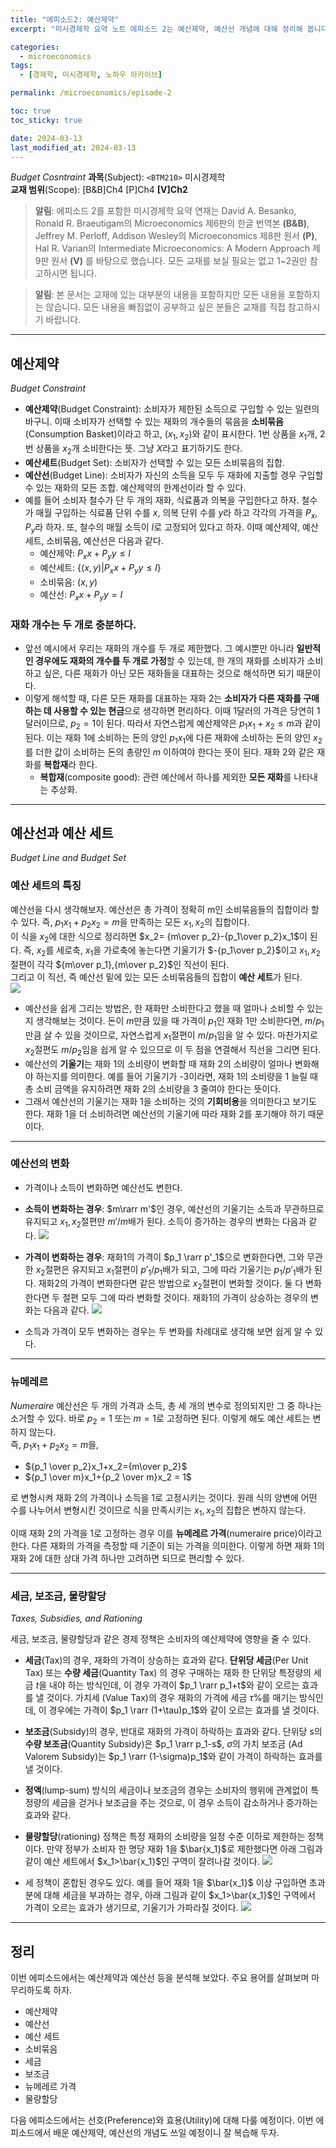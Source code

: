 ```yaml
---
title: "에피소드2: 예산제약"
excerpt: "미시경제학 요약 노트 에피소드 2는 예산제약, 예산선 개념에 대해 정리해 봅니다."

categories:
  - microeconomics
tags:
  - [경제학, 미시경제학, 노하우 아카이브]

permalink: /microeconomics/episode-2

toc: true
toc_sticky: true

date: 2024-03-13
last_modified_at: 2024-03-13
---
```



*Budget Cosntraint*
**과목**(Subject): `<BTM210>` 미시경제학  
**교재 범위**(Scope): [B&B]Ch4 [P]Ch4 **[V]Ch2**
  
  >**알림**: 에피소드 2를 포함한 미시경제학 요약 연재는 David A. Besanko, Ronald R. Braeutigam의 Microeconomics 제6판의 한글 번역본 **(B&B)**, Jeffrey M. Perloff, Addison Wesley의 Microeconomics 제8판 원서 **(P)**, Hal R. Varian의 Intermediate Microeconomics: A Modern Approach 제9판 원서 **(V)** 를 바탕으로 했습니다. 모든 교재를 보실 필요는 없고 1~2권만 참고하시면 됩니다.  
  
  >**알림**: 본 문서는 교재에 있는 대부분의 내용을 포함하지만 모든 내용을 포함하지는 않습니다. 모든 내용을 빠짐없이 공부하고 싶은 분들은 교재를 직접 참고하시기 바랍니다.
  
___
## 예산제약
*Budget Constraint*

* **예산제약**(Budget Constraint): 소비자가 제한된 소득으로 구입할 수 있는 일련의 바구니. 이때 소비자가 선택할 수 있는 재화의 개수들의 묶음을 **소비묶음** (Consumption Basket)이라고 하고, $(x_{1},x_{2})$와 같이 표시한다. 1번 상품을 $x_1$개, 2번 상품을 $x_2$개 소비한다는 뜻. 그냥 $X$라고 표기하기도 한다.
* **예산세트**(Budget Set): 소비자가 선택할 수 있는 모든 소비묶음의 집합.
* **예산선**(Budget Line): 소비자가 자신의 소득을 모두 두 재화에 지출할 경우 구입할 수 있는 재화의 모든 조합. 예산제약의 한계선이라 할 수 있다.
* 예를 들어 소비자 철수가 단 두 개의 재화, 식료품과 의복을 구입한다고 하자. 철수가 매월 구입하는 식료품 단위 수를 $x$, 의복 단위 수를 $y$라 하고 각각의 가격을 $P_x$, $P_y$라 하자. 또, 철수의 매월 소득이 $I$로 고정되어 있다고 하자. 이때 예산제약, 예산세트, 소비묶음, 예산선은 다음과 같다.
  * 예산제약: $P_{x}x+P_{y}y \leq I$
  * 예산세트: $\{{(x, y)|P_{x}x+P_{y}y \leq I}\}$
  * 소비묶음: $(x, y)$
  * 예산선: $P_{x}x+P_{y}y=I$

### 재화 개수는 두 개로 충분하다.
* 앞선 예시에서 우리는 재화의 개수를 두 개로 제한했다. 그 예시뿐만 아니라 **일반적인 경우에도 재화의 개수를 두 개로 가정**할 수 있는데, 한 개의 재화를 소비자가 소비하고 싶은, 다른 재화가 아닌 모든 재화들을 대표하는 것으로 해석하면 되기 때문이다.
* 이렇게 해석할 때, 다른 모든 재화를 대표하는 재화 2는 **소비자가 다른 재화를 구매하는 데 사용할 수 있는 현금**으로 생각하면 편리하다. 이때 1달러의 가격은 당연히 1달러이므로, $p_2=1$이 된다. 따라서 자연스럽게 예산제약은 $p_1x_1+x_2\leq m$과 같이 된다. 이는 재화 1에 소비하는 돈의 양인 $p_1x_1$에 다른 재화에 소비하는 돈의 양인 $x_2$를 더한 값이 소비하는 돈의 총량인 $m$ 이하여야 한다는 뜻이 된다. 재화 2와 같은 재화를 **복합재**라 한다. 
  * **복합재**(composite good): 관련 예산에서 하나를 제외한 **모든 재화**를 나타내는 추상화.
___
## 예산선과 예산 세트
*Budget Line and Budget Set*

### 예산 세트의 특징
예산선을 다시 생각해보자. 예산선은 총 가격이 정확히 m인 소비묶음들의 집합이라 할 수 있다. 즉, $p_1x_1+p_2x_2=m$을 만족하는 모든 $x_1,x_2$의 집합이다.  
이 식을 $x_2$에 대한 식으로 정리하면 $x_2= {m\over p_2}-{p_1\over p_2}x_1$이 된다. 즉, $x_2$를 세로축, $x_1$을 가로축에 놓는다면 기울기가 $-{p_1\over p_2}$이고 $x_1, x_2$절편이 각각 ${m\over p_1},{m\over p_2}$인 직선이 된다.  
그리고 이 직선, 즉 예산선 밑에 있는 모든 소비묶음들의 집합이 **예산 세트**가 된다.  
![](https://velog.velcdn.com/images/kplers/post/d6d437f3-324a-4675-a179-f56ffd1b52fb/image.png)

* 예산선을 쉽게 그리는 방법은, 한 재화만 소비한다고 했을 때 얼마나 소비할 수 있는지 생각해보는 것이다. 돈이 $m$만큼 있을 때 가격이 $p_1$인 재화 1만 소비한다면, $m/p_1$만큼 살 수 있을 것이므로, 자연스럽게 $x_1$절편이 $m/p_1$임을 알 수 있다. 마찬가지로 $x_2$절편도 $m/p_2$임을 쉽게 알 수 있으므로 이 두 점을 연결해서 직선을 그리면 된다.
* 예산선의 **기울기**는 재화 1의 소비량이 변화할 때 재화 2의 소비량이 얼마나 변화해야 하는지를 의미한다. 예를 들어 기울기가 -3이라면, 재화 1의 소비량을 1 늘릴 때 총 소비 금액을 유지하려면 재화 2의 소비량을 3 줄여야 한다는 뜻이다.
* 그래서 예산선의 기울기는 재화 1을 소비하는 것의 **기회비용**을 의미한다고 보기도 한다. 재화 1을 더 소비하려면 예산선의 기울기에 따라 재화 2를 포기해야 하기 때문이다.
___
### 예산선의 변화
* 가격이나 소득이 변화하면 예산선도 변한다.
* **소득이 변화하는 경우**: $m\rarr m'$인 경우, 예산선의 기울기는 소득과 무관하므로 유지되고 $x_1, x_2$절편만 $m'/m$배가 된다. 소득이 증가하는 경우의 변화는 다음과 같다.
![](https://velog.velcdn.com/images/kplers/post/ee9c2ae3-8b7a-4672-b5ff-931173b7d7a3/image.png)

* **가격이 변화하는 경우**: 재화1의 가격이 $p_1 \rarr p'_1$으로 변화한다면, 그와 무관한 $x_2$절편은 유지되고 $x_1$절편이 $p'_1/p_1$배가 되고, 그에 따라 기울기는 $p_1/p'_1$배가 된다. 재화2의 가격이 변화한다면 같은 방법으로 $x_2$절편이 변화할 것이다. 둘 다 변화한다면 두 절편 모두 그에 따라 변화할 것이다. 재화1의 가격이 상승하는 경우의 변화는 다음과 같다.
![](https://velog.velcdn.com/images/kplers/post/87b2b437-1cb6-484b-a26b-cbaf9a2f7a10/image.png)

* 소득과 가격이 모두 변화하는 경우는 두 변화를 차례대로 생각해 보면 쉽게 알 수 있다.
___
### 뉴메레르
*Numeraire*
예산선은 두 개의 가격과 소득, 총 세 개의 변수로 정의되지만 그 중 하나는 소거할 수 있다. 바로 $p_2=1$ 또는 $m=1$로 고정하면 된다. 이렇게 해도 예산 세트는 변하지 않는다.  
즉, $p_1x_1+p_2x_2=m$을,
* ${p_1 \over p_2}x_1+x_2={m\over p_2}$
* ${p_1 \over m}x_1+{p_2 \over m}x_2 = 1$  
  
로 변형시켜 재화 2의 가격이나 소득을 1로 고정시키는 것이다. 원래 식의 양변에 어떤 수를 나누어서 변형시킨 것이므로 식을 만족시키는 $x_1, x_2$의 집합은 변하지 않는다.  

이때 재화 2의 가격을 1로 고정하는 경우 이를 **뉴메레르 가격**(numeraire price)이라고 한다. 다른 재화의 가격을 측정할 때 기준이 되는 가격을 의미한다. 이렇게 하면 재화 1의 재화 2에 대한 상대 가격 하나만 고려하면 되므로 편리할 수 있다.
___
### 세금, 보조금, 물량할당
*Taxes, Subsidies, and Rationing*

세금, 보조금, 물량할당과 같은 경제 정책은 소비자의 예산제약에 영향을 줄 수 있다.  
* **세금**(Tax)의 경우, 재화의 가격이 상승하는 효과와 같다. **단위당 세금**(Per Unit Tax) 또는 **수량 세금**(Quantity Tax) 의 경우 구매하는 재화 한 단위당 특정량의 세금 $t$을 내야 하는 방식인데, 이 경우 가격이 $p_1 \rarr p_1+t$와 같이 오르는 효과를 낼 것이다. 가치세 (Value Tax)의 경우 재화의 가격에 세금 $\tau$%를 매기는 방식인데, 이 경우에는 가격이 $p_1 \rarr (1+\tau)p_1$와 같이 오르는 효과를 낼 것이다.
* **보조금**(Subsidy)의 경우, 반대로 재화의 가격이 하락하는 효과와 같다. 단위당 s의 **수량 보조금**(Quantity Subsidy)은 $p_1 \rarr p_1-s$, $\sigma$의 가치 보조금 (Ad Valorem Subsidy)는 $p_1 \rarr (1-\sigma)p_1$와 같이 가격이 하락하는 효과를 낼 것이다.
* **정액**(lump-sum) 방식의 세금이나 보조금의 경우는 소비자의 행위에 관계없이 특정량의 세금을 걷거나 보조금을 주는 것으로, 이 경우 소득이 감소하거나 증가하는 효과와 같다.
* **물량할당**(rationing) 정책은 특정 재화의 소비량을 일정 수준 이하로 제한하는 정책이다. 만약 정부가 소비자 한 명당 재화 1을 $\bar{x_1}$로 제한했다면 아래 그림과 같이 예산 세트에서 $x_1>\bar{x_1}$인 구역이 잘려나갈 것이다.
![](https://velog.velcdn.com/images/kplers/post/3f3dcfc7-363a-4fe2-abc1-7f1f031b1c48/image.png)

* 세 정책이 혼합된 경우도 있다. 예를 들어 재화 1을 $\bar{x_1}$ 이상 구입하면 초과분에 대해 세금을 부과하는 경우, 아래 그림과 같이 $x_1>\bar{x_1}$인 구역에서 가격이 오르는 효과가 생기므로, 기울기가 가파라질 것이다.
![](https://velog.velcdn.com/images/kplers/post/e479575c-39f1-47d8-ba2f-8dc512a0f44d/image.png)



___

## 정리
이번 에피소드에서는 예산제약과 예산선 등을 분석해 보았다. 주요 용어를 살펴보며 마무리하도록 하자. 
* 예산제약
* 예산선
* 예산 세트
* 소비묶음
* 세금
* 보조금
* 뉴메레르 가격
* 물량할당
  
  
다음 에피소드에서는 선호(Preference)와 효용(Utility)에 대해 다룰 예정이다. 이번 에피소드에서 배운 예산제약, 예산선의 개념도 쓰일 예정이니 잘 복습해 두자.


